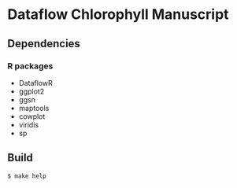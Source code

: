 # Dataflow Chlorophyll Manuscript

## Dependencies
### R packages
 * DataflowR
 * ggplot2
 * ggsn
 * maptools
 * cowplot
 * viridis
 * sp

## Build
`$ make help`
